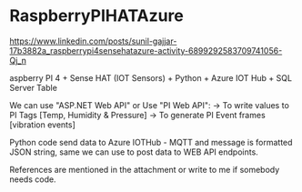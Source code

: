# RaspberryPIHATAzure

https://www.linkedin.com/posts/sunil-gajjar-17b3882a_raspberrypi4sensehatazure-activity-6899292583709741056-Qj_n

aspberry PI 4 + Sense HAT (IOT Sensors) + Python + Azure IOT Hub + SQL Server Table

We can use "ASP.NET Web API" or Use "PI Web API":
-> To write values to PI Tags [Temp, Humidity & Pressure]
-> To generate PI Event frames [vibration events]

Python code send data to Azure IOTHub - MQTT and message is formatted JSON string, same we can use to post data to WEB API endpoints.

References are mentioned in the attachment or write to me if somebody needs code.
